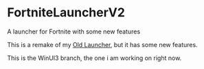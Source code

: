 # FortniteLauncherV2
A launcher for Fortnite with some new features 

This is a remake of my [Old Launcher](https://github.com/Jurij15/FortniteLauncher), but 
it has some new features.

This is the WinUI3 branch, the one i am working on right now.
